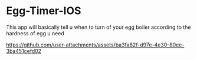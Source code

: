 # Egg-Timer-IOS
This app will basically tell u when to turn of your egg boiler according to the hardness of egg u need 


https://github.com/user-attachments/assets/ba3fa82f-d97e-4e30-80ec-3ba451cefd02

